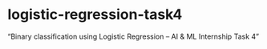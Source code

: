 # logistic-regression-task4
“Binary classification using Logistic Regression – AI &amp; ML Internship Task 4”
